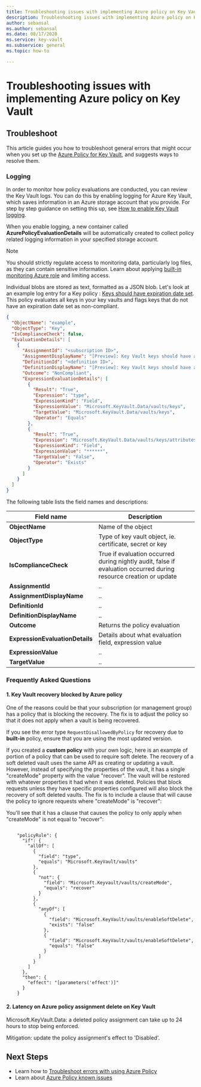 ```yaml
---
title: Troubleshooting issues with implementing Azure policy on Key Vault
description: Troubleshooting issues with implementing Azure policy on Key Vault
author: sebansal
ms.author: sebansal
ms.date: 08/17/2020
ms.service: key-vault
ms.subservice: general
ms.topic: how-to

---
```

# Troubleshooting issues with implementing Azure policy on Key Vault

## Troubleshoot

This article guides you how to troubleshoot general errors that might occur when you set up the [Azure Policy for Key Vault](./azure-policy.md), and suggests ways to resolve them.

### Logging

In order to monitor how policy evaluations are conducted, you can review the Key Vault logs. You can do this by enabling logging for Azure Key Vault, which saves information in an Azure storage account that you provide. For step by step guidance on setting this up, see [How to enable Key Vault logging](howto-logging.md).

When you enable logging, a new container called **AzurePolicyEvaluationDetails** will be automatically created to collect policy related logging information in your specified storage account. 

> [!NOTE]
> You should strictly regulate access to monitoring data, particularly log files, as they can contain sensitive information. Learn about applying [built-in monitoring Azure role](https://docs.microsoft.com/azure/azure-monitor/roles-permissions-security) and limiting access.
> 
> 

Individual blobs are stored as text, formatted as a JSON blob. 
Let's look at an example log entry for a Key policy : [Keys should have expiration date set](https://docs.microsoft.com/azure/key-vault/general/azure-policy?tabs=keys#secrets-should-have-expiration-date-set-preview). This policy evaluates all keys in your key vaults and flags keys that do not have an expiration date set as non-compliant.

```json
{
  "ObjectName": "example",
  "ObjectType": "Key",
  "IsComplianceCheck": false,
  "EvaluationDetails": [
    {
      "AssignmentId": "<subscription ID>",
      "AssignmentDisplayName": "[Preview]: Key Vault keys should have an expiration date",
      "DefinitionId": "<definition ID>",
      "DefinitionDisplayName": "[Preview]: Key Vault keys should have an expiration date",
      "Outcome": "NonCompliant",
      "ExpressionEvaluationDetails": [
        {
          "Result": "True",
          "Expression": "type",
          "ExpressionKind": "Field",
          "ExpressionValue": "Microsoft.KeyVault.Data/vaults/keys",
          "TargetValue": "Microsoft.KeyVault.Data/vaults/keys",
          "Operator": "Equals"
        },
        {
          "Result": "True",
          "Expression": "Microsoft.KeyVault.Data/vaults/keys/attributes.expiresOn",
          "ExpressionKind": "Field",
          "ExpressionValue": "******",
          "TargetValue": "False",
          "Operator": "Exists"
        }
      ]
    }
  ]
}
```

The following table lists the field names and descriptions:

| Field name | Description |
| --- | --- |
| **ObjectName** |Name of the object |
| **ObjectType** |Type of key vault object, ie. certificate, secret or key |
| **IsComplianceCheck** |True if evaluation occurred during nightly audit, false if evaluation occurred during resource creation or update |
| **AssignmentId** | .. |
| **AssignmentDisplayName** |.. |
| **DefinitionId** | .. |
| **DefinitionDisplayName** |.. |
| **Outcome** | Returns the policy evaluation |
| **ExpressionEvaluationDetails** | Details about what evaluation field, expression value |
| **ExpressionValue** | .. |
| **TargetValue** | .. |



### Frequently Asked Questions

#### 1. Key Vault recovery blocked by Azure policy

One of the reasons could be that your subscription (or management group) has a policy that is blocking the recovery. The fix is to adjust the policy so that it does not apply when a vault is being recovered.

If you see the error type ```RequestDisallowedByPolicy``` for recovery due to **built-in** policy, ensure that you are using the most updated version. 

If you created a **custom policy** with your own logic, here is an example of portion of a policy that can be used to require soft delete. The recovery of a soft deleted vault uses the same API as creating or updating a vault. However, instead of specifying the properties of the vault, it has a single "createMode" property with the value "recover". The vault will be restored with whatever properties it had when it was deleted. Policies that block requests unless they have specific properties configured will also block the recovery of soft deleted vaults. The fix is to include a clause that will cause the policy to ignore requests where "createMode" is "recover":

You'll see that it has a clause that causes the policy to only apply when "createMode" is not equal to "recover":

```

    "policyRule": { 
      "if": {
        "allOf": [
          {
            "field": "type",
            "equals": "Microsoft.KeyVault/vaults"
          }, 
          {
            "not": {
              "field": "Microsoft.Keyvault/vaults/createMode",
              "equals": "recover"
            }
          },
          {
            "anyOf": [
              {
                "field": "Microsoft.KeyVault/vaults/enableSoftDelete",
                "exists": "false"
              },
              {
                "field": "Microsoft.KeyVault/vaults/enableSoftDelete",
                "equals": "false"
              }
            ]
          }
        ]
      },
      "then": {
        "effect": "[parameters('effect')]"
      }
    }
```

#### 2. Latency on Azure policy assignment delete on Key Vault 

Microsoft.KeyVault.Data: a deleted policy assignment can take up to 24 hours to stop being enforced. 

Mitigation: update the policy assignment's effect to 'Disabled'.


## Next Steps

* Learn how to [Troubleshoot errors with using Azure Policy](https://docs.microsoft.com/azure/governance/policy/troubleshoot/general)
* Learn about [Azure Policy known issues](https://github.com/azure/azure-policy#known-issues)